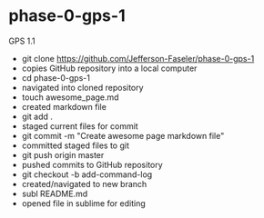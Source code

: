 # phase-0-gps-1
GPS 1.1

 * git clone https://github.com/Jefferson-Faseler/phase-0-gps-1
  * copies GitHub repository into a local computer
* cd phase-0-gps-1
 * navigated into cloned repository
* touch awesome_page.md
 * created markdown file
* git add . 
 * staged current files for commit
* git commit -m "Create awesome page markdown file"
 * committed staged files to git
* git push origin master
 * pushed commits to GitHub repository
* git checkout -b add-command-log
 * created/navigated to new branch
* subl README.md
 * opened file in sublime for editing